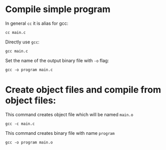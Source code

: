 # Compile simple program

In general `cc` it is alias for gcc:
```
cc main.c
```

Directly use `gcc`:
```
gcc main.c
```

Set the name of the output binary file with `-o` flag:
```
gcc -o program main.c
```

# Create object files and compile from object files:

This command creates object file which will be named `main.o`
```
gcc -c main.c
```

This command creates binary file with name `program`
```
gcc -o program main.o
```
